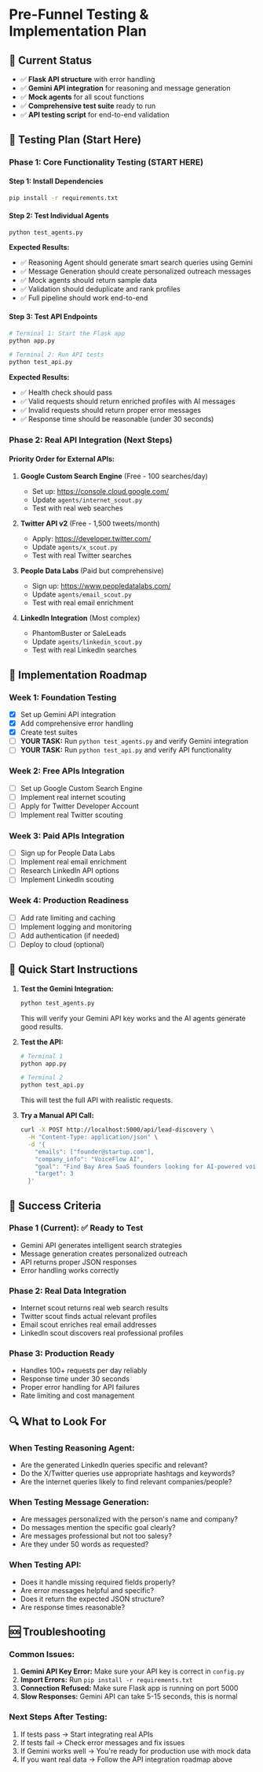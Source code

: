 # Pre-Funnel Testing & Implementation Plan

## 🎯 Current Status
- ✅ **Flask API structure** with error handling
- ✅ **Gemini API integration** for reasoning and message generation  
- ✅ **Mock agents** for all scout functions
- ✅ **Comprehensive test suite** ready to run
- ✅ **API testing script** for end-to-end validation

## 🧪 Testing Plan (Start Here)

### Phase 1: Core Functionality Testing (START HERE)

#### Step 1: Install Dependencies
```bash
pip install -r requirements.txt
```

#### Step 2: Test Individual Agents
```bash
python test_agents.py
```
**Expected Results:**
- ✅ Reasoning Agent should generate smart search queries using Gemini
- ✅ Message Generation should create personalized outreach messages
- ✅ Mock agents should return sample data
- ✅ Validation should deduplicate and rank profiles
- ✅ Full pipeline should work end-to-end

#### Step 3: Test API Endpoints
```bash
# Terminal 1: Start the Flask app
python app.py

# Terminal 2: Run API tests
python test_api.py
```
**Expected Results:**
- ✅ Health check should pass
- ✅ Valid requests should return enriched profiles with AI messages
- ✅ Invalid requests should return proper error messages
- ✅ Response time should be reasonable (under 30 seconds)

### Phase 2: Real API Integration (Next Steps)

#### Priority Order for External APIs:

1. **Google Custom Search Engine** (Free - 100 searches/day)
   - Set up: https://console.cloud.google.com/
   - Update `agents/internet_scout.py`
   - Test with real web searches

2. **Twitter API v2** (Free - 1,500 tweets/month)
   - Apply: https://developer.twitter.com/
   - Update `agents/x_scout.py` 
   - Test with real Twitter searches

3. **People Data Labs** (Paid but comprehensive)
   - Sign up: https://www.peopledatalabs.com/
   - Update `agents/email_scout.py`
   - Test with real email enrichment

4. **LinkedIn Integration** (Most complex)
   - PhantomBuster or SaleLeads
   - Update `agents/linkedin_scout.py`
   - Test with real LinkedIn searches

## 🔧 Implementation Roadmap

### Week 1: Foundation Testing
- [x] Set up Gemini API integration
- [x] Add comprehensive error handling
- [x] Create test suites
- [ ] **YOUR TASK:** Run `python test_agents.py` and verify Gemini integration
- [ ] **YOUR TASK:** Run `python test_api.py` and verify API functionality

### Week 2: Free APIs Integration
- [ ] Set up Google Custom Search Engine
- [ ] Implement real internet scouting
- [ ] Apply for Twitter Developer Account
- [ ] Implement real Twitter scouting

### Week 3: Paid APIs Integration  
- [ ] Sign up for People Data Labs
- [ ] Implement real email enrichment
- [ ] Research LinkedIn API options
- [ ] Implement LinkedIn scouting

### Week 4: Production Readiness
- [ ] Add rate limiting and caching
- [ ] Implement logging and monitoring
- [ ] Add authentication (if needed)
- [ ] Deploy to cloud (optional)

## 🚀 Quick Start Instructions

1. **Test the Gemini Integration:**
   ```bash
   python test_agents.py
   ```
   This will verify your Gemini API key works and the AI agents generate good results.

2. **Test the API:**
   ```bash
   # Terminal 1
   python app.py
   
   # Terminal 2  
   python test_api.py
   ```
   This will test the full API with realistic requests.

3. **Try a Manual API Call:**
   ```bash
   curl -X POST http://localhost:5000/api/lead-discovery \
     -H "Content-Type: application/json" \
     -d '{
       "emails": ["founder@startup.com"],
       "company_info": "VoiceFlow AI",
       "goal": "Find Bay Area SaaS founders looking for AI-powered voice solutions",
       "target": 3
     }'
   ```

## 🎯 Success Criteria

### Phase 1 (Current): ✅ Ready to Test
- Gemini API generates intelligent search strategies
- Message generation creates personalized outreach
- API returns proper JSON responses
- Error handling works correctly

### Phase 2: Real Data Integration
- Internet scout returns real web search results
- Twitter scout finds actual relevant profiles
- Email scout enriches real email addresses
- LinkedIn scout discovers real professional profiles

### Phase 3: Production Ready
- Handles 100+ requests per day reliably
- Response time under 30 seconds
- Proper error handling for API failures
- Rate limiting and cost management

## 🔍 What to Look For

### When Testing Reasoning Agent:
- Are the generated LinkedIn queries specific and relevant?
- Do the X/Twitter queries use appropriate hashtags and keywords?
- Are the internet queries likely to find relevant companies/people?

### When Testing Message Generation:
- Are messages personalized with the person's name and company?
- Do messages mention the specific goal clearly?
- Are messages professional but not too salesy?
- Are they under 50 words as requested?

### When Testing API:
- Does it handle missing required fields properly?
- Are error messages helpful and specific?
- Does it return the expected JSON structure?
- Are response times reasonable?

## 🆘 Troubleshooting

### Common Issues:
1. **Gemini API Key Error:** Make sure your API key is correct in `config.py`
2. **Import Errors:** Run `pip install -r requirements.txt`
3. **Connection Refused:** Make sure Flask app is running on port 5000
4. **Slow Responses:** Gemini API can take 5-15 seconds, this is normal

### Next Steps After Testing:
1. If tests pass → Start integrating real APIs
2. If tests fail → Check error messages and fix issues
3. If Gemini works well → You're ready for production use with mock data
4. If you want real data → Follow the API integration roadmap above 